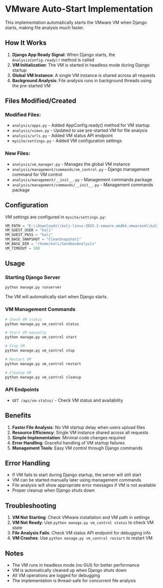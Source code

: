 # VMware Auto-Start Implementation

This implementation automatically starts the VMware VM when Django starts, making file analysis much faster.

## How It Works

1. **Django App Ready Signal**: When Django starts, the `AnalysisConfig.ready()` method is called
2. **VM Initialization**: The VM is started in headless mode during Django startup
3. **Global VM Instance**: A single VM instance is shared across all requests
4. **Background Analysis**: File analysis runs in background threads using the pre-started VM

## Files Modified/Created

### Modified Files:
- `analysis/apps.py` - Added AppConfig.ready() method for VM startup
- `analysis/views.py` - Updated to use pre-started VM for file analysis
- `analysis/urls.py` - Added VM status API endpoint
- `mysite/settings.py` - Added VM configuration settings

### New Files:
- `analysis/vm_manager.py` - Manages the global VM instance
- `analysis/management/commands/vm_control.py` - Django management command for VM control
- `analysis/management/__init__.py` - Management commands package
- `analysis/management/commands/__init__.py` - Management commands package

## Configuration

VM settings are configured in `mysite/settings.py`:

```python
VM_PATH = "E:\\Downloads\\kali-linux-2025.2-vmware-amd64.vmwarevm\\kali-linux-2025.2-vmware-amd64.vmx"
VM_GUEST_USER = "kali"
VM_GUEST_PASS = "kali"
VM_BASE_SNAPSHOT = "CleanSnapshot1"
VM_BASE_DIR = "/home/kali/SandboxAnalysis"
VM_TIMEOUT = 100
```

## Usage

### Starting Django Server
```bash
python manage.py runserver
```
The VM will automatically start when Django starts.

### VM Management Commands
```bash
# Check VM status
python manage.py vm_control status

# Start VM manually
python manage.py vm_control start

# Stop VM
python manage.py vm_control stop

# Restart VM
python manage.py vm_control restart

# Cleanup VM
python manage.py vm_control cleanup
```

### API Endpoints
- `GET /api/vm-status/` - Check VM status and availability

## Benefits

1. **Faster File Analysis**: No VM startup delay when users upload files
2. **Resource Efficiency**: Single VM instance shared across all requests
3. **Simple Implementation**: Minimal code changes required
4. **Error Handling**: Graceful handling of VM startup failures
5. **Management Tools**: Easy VM control through Django commands

## Error Handling

- If VM fails to start during Django startup, the server will still start
- VM can be started manually later using management commands
- File analysis will show appropriate error messages if VM is not available
- Proper cleanup when Django shuts down

## Troubleshooting

1. **VM Not Starting**: Check VMware installation and VM path in settings
2. **VM Not Ready**: Use `python manage.py vm_control status` to check VM state
3. **File Analysis Fails**: Check VM status API endpoint for debugging info
4. **VM Crashes**: Use `python manage.py vm_control restart` to restart VM

## Notes

- The VM runs in headless mode (no GUI) for better performance
- VM is automatically cleaned up when Django shuts down
- All VM operations are logged for debugging
- The implementation is thread-safe for concurrent file analysis
